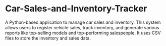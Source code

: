 # Car-Sales-and-Inventory-Tracker
A Python-based application to manage car sales and inventory. This system allows users to register vehicle sales, track inventory, and generate various reports like top-selling models and top-performing salespeople. It uses CSV files to store the inventory and sales data.
